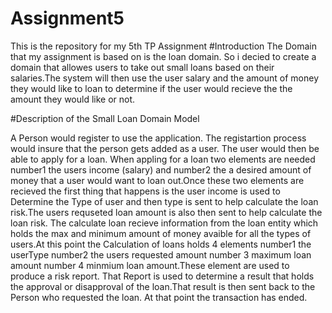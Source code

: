 # Assignment5
This is the repository for my 5th TP Assignment
#Introduction
The Domain that my assignment is based on is the loan domain. So i decied to create a domain that allowes users to take out small loans based on their salaries.The system will then use the user salary and the amount of money they would like to loan to determine if the user would recieve the the amount they would like or not. 

#Description of the Small Loan Domain Model

A Person would register to use the application. The registartion process would insure that the person gets added as a user.
The user would then be able to apply for a loan. When appling for a loan two elements are needed number1 the users income
(salary) and number2 the a desired amount of money that a user would want to loan out.Once these two elements are recieved 
the first thing that happens is the user income is used to Determine the  Type of user and then type is sent to help calculate the loan risk.The users requseted loan amount is also then sent to help calculate the loan risk. The calculate loan recieve information from the loan entity which holds the max and minimum amount of money avaible for all the types of users.At this point the Calculation of loans holds 4 elements number1 the userType number2 the users requested amount number 3 maximum loan amount number 4 minmium loan amount.These element are used to produce a risk report. That Report is used to determine a result that holds the approval or disapproval of the loan.That result is then sent back to the Person who requested the loan. At that point the transaction has ended.  

